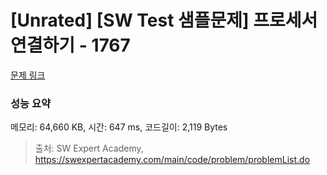 # [Unrated] [SW Test 샘플문제] 프로세서 연결하기 - 1767 

[문제 링크](https://swexpertacademy.com/main/code/problem/problemDetail.do?contestProbId=AV4suNtaXFEDFAUf) 

### 성능 요약

메모리: 64,660 KB, 시간: 647 ms, 코드길이: 2,119 Bytes



> 출처: SW Expert Academy, https://swexpertacademy.com/main/code/problem/problemList.do